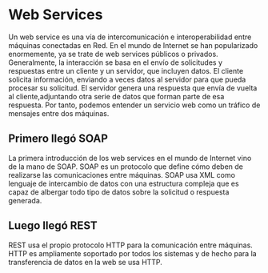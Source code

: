 # Web Services

Un web service es una vía de intercomunicación e interoperabilidad entre máquinas conectadas en Red. 
En el mundo de Internet se han popularizado enormemente, ya se trate de web services públicos o privados.
Generalmente, la interacción se basa en el envío de solicitudes y respuestas entre un cliente y un servidor, que incluyen datos.
El cliente solicita información, enviando a veces datos al servidor para que pueda procesar su solicitud. 
El servidor genera una respuesta que envía de vuelta al cliente,adjuntando otra serie de datos que forman
parte de esa respuesta. Por tanto, podemos entender un servicio web como un tráfico de mensajes entre dos máquinas.

## Primero llegó SOAP
La primera introducción de los web services en el mundo de Internet vino de la mano de SOAP. 
SOAP es un protocolo que define cómo deben de realizarse las comunicaciones entre máquinas. 
SOAP usa XML como lenguaje de intercambio de datos con una estructura compleja que es capaz de albergar todo tipo de datos sobre la solicitud o respuesta generada.

## Luego llegó REST
REST usa el propio protocolo HTTP para la comunicación entre máquinas. HTTP es ampliamente soportado por todos los sistemas
y de hecho para la transferencia de datos en la web se usa HTTP.
